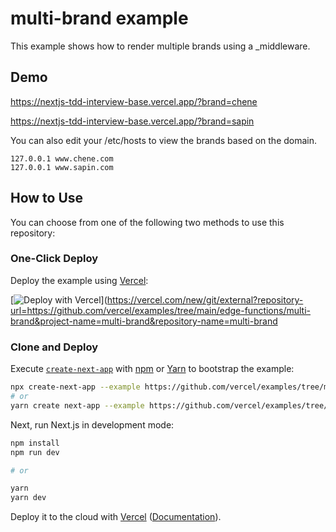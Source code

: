# multi-brand example

This example shows how to render multiple brands using a _middleware.

## Demo

https://nextjs-tdd-interview-base.vercel.app/?brand=chene

https://nextjs-tdd-interview-base.vercel.app/?brand=sapin

You can also edit your /etc/hosts to view the brands based on the domain.

```
127.0.0.1 www.chene.com
127.0.0.1 www.sapin.com
```

## How to Use

You can choose from one of the following two methods to use this repository:

### One-Click Deploy

Deploy the example using [Vercel](https://vercel.com?utm_source=github&utm_medium=readme&utm_campaign=next-example):

[![Deploy with Vercel](https://vercel.com/button)](https://vercel.com/new/git/external?repository-url=https://github.com/vercel/examples/tree/main/edge-functions/multi-brand&project-name=multi-brand&repository-name=multi-brand

### Clone and Deploy

Execute [`create-next-app`](https://github.com/vercel/next.js/tree/canary/packages/create-next-app) with [npm](https://docs.npmjs.com/cli/init) or [Yarn](https://yarnpkg.com/lang/en/docs/cli/create/) to bootstrap the example:

```bash
npx create-next-app --example https://github.com/vercel/examples/tree/main/edge-functions/multi-brand
# or
yarn create next-app --example https://github.com/vercel/examples/tree/main/edge-functions/multi-brand
```

Next, run Next.js in development mode:

```bash
npm install
npm run dev

# or

yarn
yarn dev
```

Deploy it to the cloud with [Vercel](https://vercel.com/new?utm_source=github&utm_medium=readme&utm_campaign=edge-middleware-eap) ([Documentation](https://nextjs.org/docs/deployment)).
